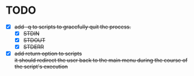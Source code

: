 # TODO

- [x] ~~add -q to scripts to gracefully quit the process.~~
	- [x] ~~STDIN~~
	- [x] ~~STDOUT~~
	- [x] ~~STDERR~~

- [x] ~~add return option to scripts <br> it should redirect the user back to the main menu during the course of the script's execution~~
